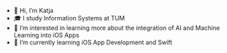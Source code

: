 - 👋 Hi, I’m Katja
- 🎓 I study Information Systems at TUM
- 👀 I’m interested in learning more about the integration of AI and Machine Learning into iOS Apps
- 🌱 I’m currently learning iOS App Development and Swift
